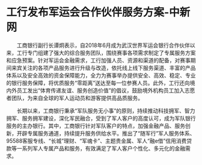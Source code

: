 # 工行发布军运会合作伙伴服务方案-中新网

　　工商银行副行长谭炯表示，自2018年6月成为武汉世界军运会银行合作伙伴以来，工行专门组建了强大的综合服务团队，围绕赛事各项需求制定了专属服务方案和应急预案。针对军运会金融需求，工行加强人员、资源和渠道的配备，对赛事期间来宾关注的各项产品服务进行升级与改造，依托线上线下服务渠道、丰富的产品体系以及安全高效的资金保障能力，全力为赛事举办提供安全、高效、稳定、专业的银行服务保障，将优质服务“零距离”送达至每一位参赛人员。此外，工行还向境内外员工发出“体育传递友谊、服务创造价值”的倡议，鼓励境外机构员工加入志愿者团队，为来自全球的军人运动员和游客提供高品质服务。

　　长期以来，工商银行秉承“军队服务无小事”的原则，持续推动科技拥军、智力拥军、服务拥军建设，深化军民融合，受到了军人客户的高度认可，成为军队银行服务的主办银行。其中，工商银行针对军队客户的特点，加强金融产品、服务创新，开辟专属服务通道，持续提升服务供给水平。推出了“随军行”军人服务体系、95588客服专线、“长城”理财、“军魂卡”、主题贵金属、军人“融e借”信用消费贷款等一系列军人专属产品和服务，有效满足了军人客户个性化、多元化的金融需求。
